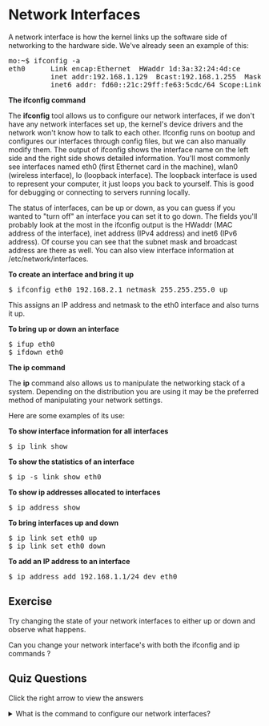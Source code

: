 # Network Interfaces

A network interface is how the kernel links up the software side of networking to the hardware side. We've already seen an example of this: 

<pre>
mo:~$ ifconfig -a
eth0      Link encap:Ethernet  HWaddr 1d:3a:32:24:4d:ce  
          inet addr:192.168.1.129  Bcast:192.168.1.255  Mask:255.255.255.0
          inet6 addr: fd60::21c:29ff:fe63:5cdc/64 Scope:Link
</pre>

<b> The ifconfig command</b>

The <b>ifconfig</b> tool allows us to configure our network interfaces, if we don't have any network interfaces set up, the kernel's device drivers and the network won't know how to talk to each other. Ifconfig runs on bootup and configures our interfaces through config files, but we can also manually modify them. The output of ifconfig shows the interface name on the left side and the right side shows detailed information. You'll most commonly see interfaces named eth0 (first Ethernet card in the machine), wlan0 (wireless interface), lo (loopback interface). The loopback interface is used to represent your computer, it just loops you back to yourself. This is good for debugging or connecting to servers running locally. 

The status of interfaces, can be up or down, as you can guess if you wanted to "turn off" an interface you can set it to go down. The fields you'll probably look at the most in the ifconfig output is the HWaddr (MAC address of the interface), inet address (IPv4 address) and inet6 (IPv6 address). Of course you can see that the subnet mask and broadcast address are there as well. You can also view interface information at /etc/network/interfaces.

<b>To create an interface and bring it up</b>

<pre>$ ifconfig eth0 192.168.2.1 netmask 255.255.255.0 up</pre>

This assigns an IP address and netmask to the eth0 interface and also turns it up.

<b>To bring up or down an interface</b>

<pre>
$ ifup eth0
$ ifdown eth0
</pre>

<b> The ip command </b>

The <b>ip</b> command also allows us to manipulate the networking stack of a system. Depending on the distribution you are using it may be the preferred method of manipulating your network settings. 

Here are some examples of its use:

<b>To show interface information for all interfaces </b>
<pre>
$ ip link show
</pre>

<b>To show the statistics of an interface</b>
<pre>
$ ip -s link show eth0
</pre>


<b>To show ip addresses allocated to interfaces</b>
<pre>
$ ip address show
</pre>

<b>To bring interfaces up and down</b>
<pre>
$ ip link set eth0 up
$ ip link set eth0 down
</pre>

<b>To add an IP address to an interface</b>
<pre>
$ ip address add 192.168.1.1/24 dev eth0
</pre>

## Exercise

Try changing the state of your network interfaces to either up or down and observe what happens.

Can you change your network interface's with both the ifconfig and ip commands ?

## Quiz Questions 

Click the right arrow to view the answers

<details>
<summary>What is the command to configure our network interfaces?</summary>
ifconfig
</details>
